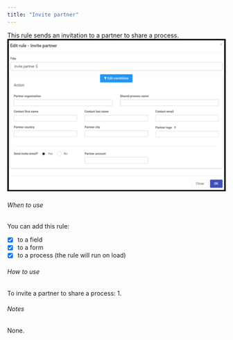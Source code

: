 ```yaml
---
title: "Invite partner"
---
```


This rule sends an invitation to a partner to share a process.
![Invite partner dialog box](images/invitepartner.png)	

###### When to use 
You can add this rule:
- [x] to a field
- [x] to a form 
- [x] to a process (the rule will run on load)

###### How to use
To invite a partner to share a process:
1. 
###### Notes
None.

